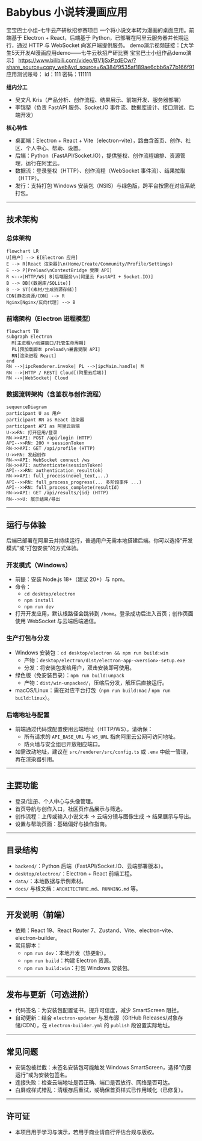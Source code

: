 # Babybus 小说转漫画应用

宝宝巴士小组-七牛云产研秋招参赛项目
一个将小说文本转为漫画的桌面应用。前端基于 Electron + React，后端基于 Python，已部署在阿里云服务器并长期运行，通过 HTTP 与 WebSocket 向客户端提供服务。
demo演示视频链接：【大学生5天开发AI漫画应用demo——七牛云秋招产研比赛 宝宝巴士小组作品demo演示】 https://www.bilibili.com/video/BV1jSxPzdECw/?share_source=copy_web&vd_source=6a384f9535af189ae6cbb6a77b166f91
应用测试账号：  id：111   密码：111111

**组内分工**
- 吴文凡 Kris（产品分析、创作流程、结果展示、前端开发、服务器部署）
- 李锦堃（负责 FastAPI 服务、Socket.IO 事件流、数据库设计、接口测试、后端开发）

**核心特性**
- 桌面端：Electron + React + Vite（electron-vite），路由含首页、创作、社区、个人中心、帮助、设置。
- 后端：Python（FastAPI/Socket.IO），提供鉴权、创作流程编排、资源管理，运行在阿里云。
- 数据流：登录鉴权（HTTP）、创作流程（WebSocket 事件流）、结果拉取（HTTP）。
- 发行：支持打包 Windows 安装包（NSIS）与绿色版，跨平台按需在对应系统打包。

---

## 技术架构

### 总体架构
```mermaid
flowchart LR
U[用户] --> E[Electron 应用]
E --> R[React 渲染器]\n(Home/Create/Community/Profile/Settings)
E --> P[Preload\nContextBridge 受限 API]
R <-->|HTTP/WS| B[后端服务\n(阿里云 FastAPI + Socket.IO)]
B --> DB[(数据库/SQLite)]
B --> ST[(素材/生成资源存储)]
CDN[静态资源/CDN] --> R
Nginx[Nginx/反向代理] --> B
```

### 前端架构（Electron 进程模型）
```mermaid
flowchart TB
subgraph Electron
  M[主进程\n创建窗口/托管生命周期]
  PL[预加载脚本 preload\n暴露受限 API]
  RN[渲染进程 React]
end
RN -->|ipcRenderer.invoke| PL -->|ipcMain.handle| M
RN -->|HTTP / REST| Cloud[(阿里云后端)]
RN -->|WebSocket| Cloud
```

### 数据流转架构（含鉴权与创作流程）
```mermaid
sequenceDiagram
participant U as 用户
participant RN as React 渲染器
participant API as 阿里云后端
U->>RN: 打开应用/登录
RN->>API: POST /api/login (HTTP)
API-->>RN: 200 + sessionToken
RN->>API: GET /api/profile (HTTP)
U->>RN: 发起创作
RN->>API: WebSocket connect /ws
RN->>API: authenticate(sessionToken)
API-->>RN: authentication_result(ok)
RN->>API: full_process(novel_text,...)
API-->>RN: full_process_progress(... 多阶段事件 ...)
API-->>RN: full_process_complete(resultId)
RN->>API: GET /api/results/{id} (HTTP)
RN-->>U: 展示结果/导出
```

---

## 运行与体验

后端已部署在阿里云并持续运行，普通用户无需本地搭建后端。你可以选择“开发模式”或“打包安装”的方式体验。

### 开发模式（Windows）
- 前提：安装 Node.js 18+（建议 20+）与 npm。
- 命令：
  - `cd desktop/electron`
  - `npm install`
  - `npm run dev`
- 打开开发应用，默认根路径会跳转到 `/home`。登录成功后进入首页；创作页面使用 WebSocket 与云端后端通信。

### 生产打包与分发
- Windows 安装包：`cd desktop/electron && npm run build:win`
  - 产物：`desktop/electron/dist/electron-app-<version>-setup.exe`
  - 分发：将安装包发给用户，双击安装即可使用。
- 绿色版（免安装目录）：`npm run build:unpack`
  - 产物：`dist/win-unpacked/`，压缩后分发，解压后直接运行。
- macOS/Linux：需在对应平台打包（`npm run build:mac` / `npm run build:linux`）。

### 后端地址与配置
- 前端通过代码或配置使用云端地址（HTTP/WS）。请确保：
  - 所有请求的 `API_BASE_URL` 与 `WS_URL` 指向阿里云公网可访问地址。
  - 防火墙与安全组已开放相应端口。
- 如需改动地址，建议在 `src/renderer/src/config.ts` 或 `.env` 中统一管理，再在渲染器引用。

---

## 主要功能
- 登录/注册、个人中心与头像管理。
- 首页导航与创作入口，社区页作品展示与筛选。
- 创作流程：上传或输入小说文本 → 云端分镜与图像生成 → 结果展示与导出。
- 设置与帮助页面：基础偏好与操作指南。

---

## 目录结构
- `backend/`：Python 后端（FastAPI/Socket.IO、云端部署版本）。
- `desktop/electron/`：Electron + React 前端工程。
- `data/`：本地数据与示例素材。
- `docs/` 与根文档：`ARCHITECTURE.md`、`RUNNING.md` 等。

---

## 开发说明（前端）
- 依赖：React 19、React Router 7、Zustand、Vite、electron-vite、electron-builder。
- 常用脚本：
  - `npm run dev`：本地开发（热更新）。
  - `npm run build`：构建 Electron 资源。
  - `npm run build:win`：打包 Windows 安装包。

---

## 发布与更新（可选进阶）
- 代码签名：为安装包配置证书，提升可信度，减少 SmartScreen 阻拦。
- 自动更新：结合 `electron-updater` 与发布源（GitHub Releases/对象存储/CDN），在 `electron-builder.yml` 的 `publish` 段设置实际地址。

---

## 常见问题
- 安装包被拦截：未签名安装包可能触发 Windows SmartScreen，选择“仍要运行”或为安装包签名。
- 连接失败：检查云端地址是否正确、端口是否放行、网络是否可达。
- 白屏或样式错乱：清缓存后重试，或确保首页样式已作用域化（已修复）。

---

## 许可证
- 本项目用于学习与演示，若用于商业请自行评估合规与版权。


